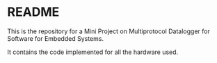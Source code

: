 # README

This is the repository for a Mini Project on Multiprotocol Datalogger for Software for Embedded Systems.

It contains the code implemented for all the hardware used.

